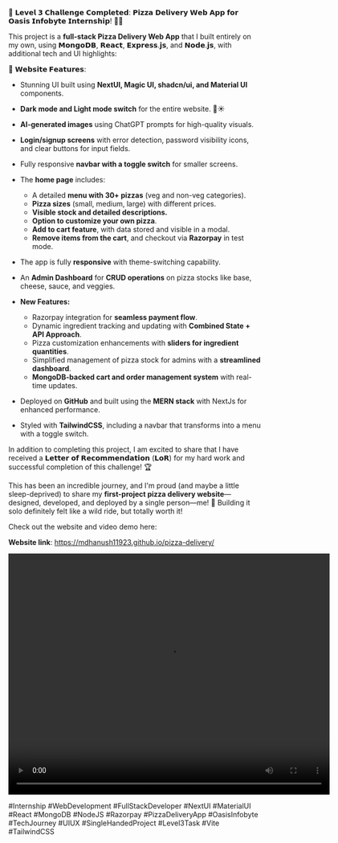 🚀 𝗟𝗲𝘃𝗲𝗹 𝟯 𝗖𝗵𝗮𝗹𝗹𝗲𝗻𝗴𝗲 𝗖𝗼𝗺𝗽𝗹𝗲𝘁𝗲𝗱: 𝗣𝗶𝘇𝘇𝗮 𝗗𝗲𝗹𝗶𝘃𝗲𝗿𝘆 𝗪𝗲𝗯 𝗔𝗽𝗽 𝗳𝗼𝗿 𝗢𝗮𝘀𝗶𝘀 𝗜𝗻𝗳𝗼𝗯𝘆𝘁𝗲 𝗜𝗻𝘁𝗲𝗿𝗻𝘀𝗵𝗶𝗽! 🍕🎉

This project is a **full-stack Pizza Delivery Web App** that I built entirely on my own, using 𝗠𝗼𝗻𝗴𝗼𝗗𝗕, 𝗥𝗲𝗮𝗰𝘁, 𝗘𝘅𝗽𝗿𝗲𝘀𝘀.𝗷𝘀, and 𝗡𝗼𝗱𝗲.𝗷𝘀, with additional tech and UI highlights:

🔑 **𝗪𝗲𝗯𝘀𝗶𝘁𝗲 𝗙𝗲𝗮𝘁𝘂𝗿𝗲𝘀**:

- Stunning UI built using **NextUI, Magic UI, shadcn/ui, and Material UI** components.

- **Dark mode and Light mode switch** for the entire website. 🌙☀️

- **AI-generated images** using ChatGPT prompts for high-quality visuals.

- **Login/signup screens** with error detection, password visibility icons, and clear buttons for input fields.

- Fully responsive **navbar with a toggle switch** for smaller screens.

- The **home page** includes:
  - A detailed **menu with 30+ pizzas** (veg and non-veg categories).
  - **Pizza sizes** (small, medium, large) with different prices.
  - **Visible stock and detailed descriptions.**
  - **Option to customize your own pizza**.
  - **Add to cart feature**, with data stored and visible in a modal.
  - **Remove items from the cart**, and checkout via **Razorpay** in test mode.

- The app is fully **responsive** with theme-switching capability.

- An **Admin Dashboard** for **CRUD operations** on pizza stocks like base, cheese, sauce, and veggies.

- **New Features:**
  - Razorpay integration for **seamless payment flow**.
  - Dynamic ingredient tracking and updating with **Combined State + API Approach**.
  - Pizza customization enhancements with **sliders for ingredient quantities**.
  - Simplified management of pizza stock for admins with a **streamlined dashboard**.
  - **MongoDB-backed cart and order management system** with real-time updates.

- Deployed on **GitHub** and built using the **MERN stack** with NextJs for enhanced performance.

- Styled with **TailwindCSS**, including a navbar that transforms into a menu with a toggle switch.


In addition to completing this project, I am excited to share that I have received a 𝗟𝗲𝘁𝘁𝗲𝗿 𝗼𝗳 𝗥𝗲𝗰𝗼𝗺𝗺𝗲𝗻𝗱𝗮𝘁𝗶𝗼𝗻 (𝗟𝗼𝗥) for my hard work and successful completion of this challenge! 🏆

This has been an incredible journey, and I'm proud (and maybe a little sleep-deprived) to share my **first-project pizza delivery website**—designed, developed, and deployed by a single person—me! 🙌 Building it solo definitely felt like a wild ride, but totally worth it!

Check out the website and video demo here:

**Website link**: https://mdhanush11923.github.io/pizza-delivery/

<video width="640" height="480" controls>
  <source src="https://drive.google.com/file/d/1rZnHarXSBTvI2pNgjpBFCTPPVRMOFv_N/view?usp=sharing" type="video/mp4">
  Your browser does not support the video tag.
</video>

#Internship #WebDevelopment #FullStackDeveloper #NextUI #MaterialUI #React #MongoDB #NodeJS #Razorpay #PizzaDeliveryApp #OasisInfobyte #TechJourney #UIUX #SingleHandedProject #Level3Task #Vite #TailwindCSS
